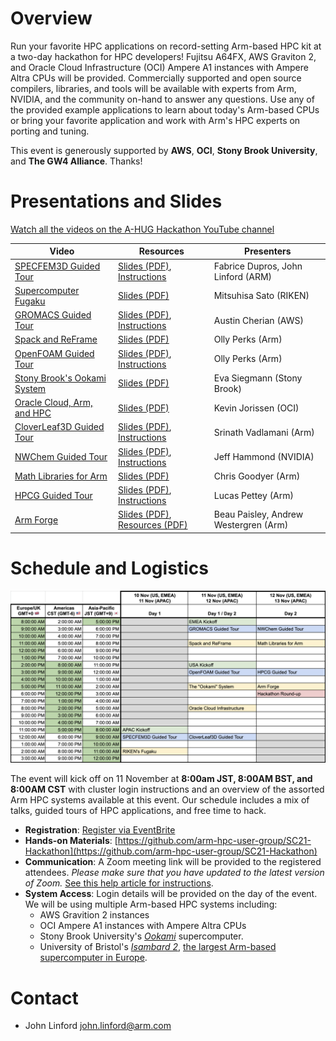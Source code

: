# Overview

Run your favorite HPC applications on record-setting Arm-based HPC kit at a two-day hackathon for HPC developers!  Fujitsu A64FX, AWS Graviton 2, and Oracle Cloud Infrastructure (OCI) Ampere A1 instances with Ampere Altra CPUs will be provided.  Commercially supported and open source compilers, libraries, and tools will be available with experts from Arm, NVIDIA, and the community on-hand to answer any questions.  Use any of the provided example applications to learn about today's Arm-based CPUs or bring your favorite application and work with Arm's HPC experts on porting and tuning.  

This event is generously supported by **AWS**, **OCI**, **Stony Brook University**, and **The GW4 Alliance**.  Thanks!

# Presentations and Slides

[Watch all the videos on the A-HUG Hackathon YouTube channel](https://www.youtube.com/playlist?list=PLaWQAhTtIa_pmQlEMPfl2XUpa90M2bp2a)

| Video                    | Resources                   | Presenters                    |
| ------------------------ | ------------------------ | ----------------------------- |
| [SPECFEM3D Guided Tour](https://youtu.be/SAt6tJ9IqwA) | [Slides (PDF)](https://drive.google.com/file/d/11ueDwJH0pKXy2D7WXaxrUs4M-MPMuReU/view?usp=sharing), [Instructions](https://gitlab.com/arm-hpc/packages/-/wikis/packages/specfem3d_globe) | Fabrice Dupros, John Linford (ARM) |
| [Supercomputer Fugaku](https://youtu.be/oO5GN1kaFFc) | [Slides (PDF)](https://drive.google.com/file/d/1qQi9qtQVjAhw2ELrLuiVojoDP8PReXCp/view?usp=sharing) | Mitsuhisa Sato (RIKEN) |
| [GROMACS Guided Tour](https://www.youtube.com/watch?v=PBhTPpjn8QE) | [Slides (PDF)](https://drive.google.com/file/d/1ep07I99Fhu1lnkOuCD74DNEXZN4eejb3/view?usp=sharing), [Instructions](https://gitlab.com/arm-hpc/packages/-/wikis/packages/gromacs) | Austin Cherian (AWS) | 
| [Spack and ReFrame](https://www.youtube.com/watch?v=E5bwCtRZmRQ) | [Slides (PDF)](https://drive.google.com/file/d/18CKvnNnP9JwVLKv4k2vzJ96JwAqNKz95/view?usp=sharing) | Olly Perks (Arm) | 
| [OpenFOAM Guided Tour](https://youtu.be/RuiwsnPkoic) | [Slides (PDF)](https://drive.google.com/file/d/1CRwht3mg1Uw47WENE0TOY3pys2pJHUm1/view?usp=sharing), [Instructions](https://gitlab.com/arm-hpc/packages/-/wikis/packages/openfoam) | Olly Perks (Arm) |
| [Stony Brook's Ookami System](https://youtu.be/DoBDe2plgI8) | [Slides (PDF)](https://drive.google.com/file/d/1YhXn9tSrnEld6ecUKozFD3kTztXBd-ph/view?usp=sharing) | Eva Siegmann (Stony Brook) |
| [Oracle Cloud, Arm, and HPC](https://www.youtube.com/watch?v=_dDMn1ckqhQ) | [Slides (PDF)](https://drive.google.com/file/d/174mBZuXlwBN4U714MEIi4_1wu6MaMFZj/view?usp=sharing) | Kevin Jorissen (OCI) |
| [CloverLeaf3D Guided Tour](https://youtu.be/CTTclw1O-EY) | [Slides (PDF)](https://drive.google.com/file/d/17EumDrZOujj_W3LtcdVU4gOA8kPL4Vql/view?usp=sharing), [Instructions](https://gitlab.com/arm-hpc/packages/-/wikis/packages/cloverleaf3d) | Srinath Vadlamani (Arm) |
| [NWChem Guided Tour](https://youtu.be/GJ_oubwXUXA) | [Slides (PDF)](https://drive.google.com/file/d/1OCdlCRWeEXkJ9hRIoH07FwZFCElE1TEK/view?usp=sharing), [Instructions](https://gitlab.com/arm-hpc/packages/-/wikis/packages/nwchem) | Jeff Hammond (NVIDIA) |
| [Math Libraries for Arm](https://youtu.be/gzwq3iCP4mE) | [Slides (PDF)](https://drive.google.com/file/d/1joHHe_GnlsDBaUx6rhHUDJIFtWVFaCw2/view?usp=sharing) | Chris Goodyer (Arm) |
| [HPCG Guided Tour](https://youtu.be/BlrjZWmCBdU) | [Slides (PDF)](https://drive.google.com/file/d/1LybFIwvWpt-QgOz2ByNxS6kns22CplrZ/view?usp=sharing), [Instructions](https://gitlab.com/arm-hpc/packages/-/wikis/packages/hpcg) | Lucas Pettey (Arm) |
| [Arm Forge](https://youtu.be/J7a5TmwAtKw) | [Slides (PDF)](https://drive.google.com/file/d/1xGC7uvUvWECS6YbswpZTLy8GNkfjrF8y/view?usp=sharing), [Resources (PDF)](https://drive.google.com/file/d/1Mvj26VjPoy6L7Lc6V55RoCPH6-iEUI5t/view?usp=sharing) | Beau Paisley, Andrew Westergren (Arm) |


# Schedule and Logistics

![Schedule](schedule.png)

The event will kick off on 11 November at **8:00am JST, 8:00AM BST, and 8:00AM CST** with cluster login 
instructions and an overview of the assorted Arm HPC systems available at this event.
Our schedule includes a mix of talks, guided tours of HPC applications, and free time to hack.
        
 * **Registration**: [Register via EventBrite](https://www.eventbrite.com/e/arm-hpc-users-group-sc21-hackathon-registration-189172338557)
 * **Hands-on Materials**: [https://github.com/arm-hpc-user-group/SC21-Hackathon](https://github.com/arm-hpc-user-group/SC21-Hackathon)
 * **Communication**: A Zoom meeting link will be provided to the registered attendees. *Please make sure that you have updated to the latest version of Zoom.*  [See this help article for instructions](https://support.zoom.us/hc/en-us/articles/201362233-Upgrade-update-to-the-latest-version).
 * **System Access**: Login details will be provided on the day of the event.  We will be using multiple Arm-based HPC systems including:
   * AWS Gravition 2 instances
   * OCI Ampere A1 instances with Ampere Altra CPUs
   * Stony Brook University's [_Ookami_](https://www.stonybrook.edu/commcms/ookami/) supercomputer.
   * University of Bristol's [_Isambard 2_](https://gw4-isambard.github.io/docs/), [the largest Arm-based supercomputer in Europe](https://insidehpc.com/2020/02/isambard-2-at-uk-met-office-to-be-largest-arm-supercomputer-in-europe/).

# Contact

 * John Linford <john.linford@arm.com>
